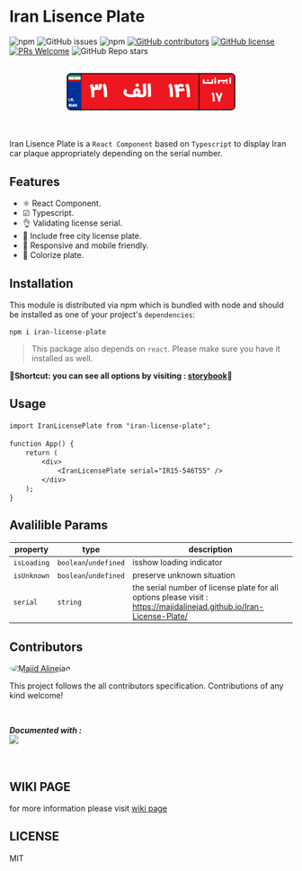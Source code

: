 # Iran Lisence Plate

![npm](https://img.shields.io/npm/dt/iran-license-plate)
![GitHub issues](https://img.shields.io/github/issues/MajidAlinejad/Iran-License-Plate)
![npm](https://img.shields.io/npm/v/iran-license-plate)
[![GitHub contributors](https://img.shields.io/github/contributors/MajidAlinejad/Iran-License-Plate.svg)](https://GitHub.com/MajidAlinejad/Iran-License-Plate/contributors/)
[![GitHub license](https://img.shields.io/badge/license-MIT-blue.svg)](https://github.com/MajidAlinejad/Iran-License-Plate/blob/master/LICENSE)
[![PRs Welcome](https://img.shields.io/badge/PRs-welcome-orange.svg)](https://github.com/MajidAlinejad/Iran-License-Plate/compare)
![GitHub Repo stars](https://img.shields.io/github/stars/MajidAlinejad/Iran-License-Plate?style=social)

<br />
<div align="center">
  <img src="./images/banner.gif" alt="Iran License Plate" title="Iran License Plate"  width="300">
</div>
<br />
<br />

Iran Lisence Plate is a `React Component` based on `Typescript` to display Iran car plaque appropriately depending on the serial number.

## Features

- ⚛ React Component.
- ☑ Typescript.
- 👌 Validating license serial.
- 🎈 Include free city license plate.
- 📐 Responsive and mobile friendly.
- 🌈 Colorize plate.

## Installation

This module is distributed via npm which is bundled with node and should be installed as one of your project's `dependencies`:

```
npm i iran-license-plate
```

> This package also depends on `react`. Please make sure you have it installed
> as well.

**🚨Shortcut: you can see all options by visiting : [storybook](https://majidalinejad.github.io/Iran-License-Plate/)🚨**

## Usage

```JSX
import IranLicensePlate from "iran-license-plate";

function App() {
    return (
        <div>
            <IranLicensePlate serial="IR15-546T55" />
        </div>
    );
}
```

## Avalilible Params

| property    | type                  | description                                                                                                           |
| ----------- | --------------------- | --------------------------------------------------------------------------------------------------------------------- |
| `isLoading` | `boolean`/`undefined` | isshow loading indicator                                                                                              |
| `isUnknown` | `boolean`/`undefined` | preserve unknown situation                                                                                            |
| `serial`    | `string`              | the serial number of license plate for all options please visit : https://majidalinejad.github.io/Iran-License-Plate/ |

## Contributors

<a href="https://github.com/MajidAlinejad"  >
<img style="border-radius:100%" width="40" alt="Majid Alinejad" src="https://avatars.githubusercontent.com/u/25850003?s=400&u=bd3ade163371339aca49cb094759232a416077d4&v=4">
</a>

This project follows the all contributors specification.
Contributions of any kind welcome!

</br>

**_Documented with :_**
<br>
<img width="150" src="https://user-images.githubusercontent.com/321738/63501763-88dbf600-c4cc-11e9-96cd-94adadc2fd72.png">

<br>

## WIKI PAGE

for more information please visit [wiki page ](https://github.com/MajidAlinejad/Iran-License-Plate/wiki)

## LICENSE

MIT
